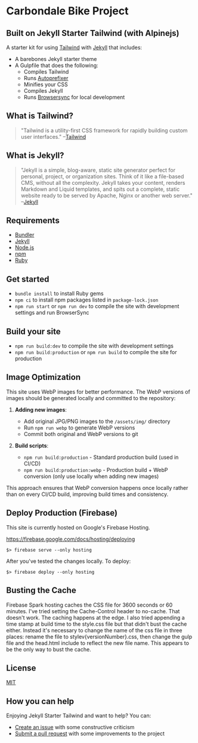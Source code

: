 # Carbondale Bike Project

## Built on Jekyll Starter Tailwind (with Alpinejs)

A starter kit for using [Tailwind](https://tailwindcss.com) with [Jekyll](https://jekyllrb.com/) that includes:

- A barebones Jekyll starter theme
- A Gulpfile that does the following:
  - Compiles Tailwind
  - Runs [Autoprefixer](https://github.com/postcss/autoprefixer)
  - Minifies your CSS
  - Compiles Jekyll
  - Runs [Browsersync](https://www.browsersync.io/) for local development

## What is Tailwind?

> "Tailwind is a utility-first CSS framework for rapidly building custom user interfaces."
> –[Tailwind](https://tailwindcss.com)

## What is Jekyll?

> "Jekyll is a simple, blog-aware, static site generator perfect for personal, project, or organization sites. Think of it like a file-based CMS, without all the complexity. Jekyll takes your content, renders Markdown and Liquid templates, and spits out a complete, static website ready to be served by Apache, Nginx or another web server."
> –[Jekyll](https://jekyllrb.com/)

## Requirements

- [Bundler](http://bundler.io/)
- [Jekyll](https://jekyllrb.com/)
- [Node.js](https://nodejs.org/en/)
- [npm](https://www.npmjs.com/)
- [Ruby](https://www.ruby-lang.org/en/)

## Get started

- `bundle install` to install Ruby gems
- `npm ci` to install npm packages listed in `package-lock.json`
- `npm run start` or `npm run dev` to compile the site with development settings and run BrowserSync

## Build your site

- `npm run build:dev` to compile the site with development settings
- `npm run build:production` or `npm run build` to compile the site for production

## Image Optimization

This site uses WebP images for better performance. The WebP versions of images should be generated locally and committed to the repository:

1. **Adding new images**:
   - Add original JPG/PNG images to the `/assets/img/` directory
   - Run `npm run webp` to generate WebP versions
   - Commit both original and WebP versions to git

2. **Build scripts**:
   - `npm run build:production` - Standard production build (used in CI/CD)
   - `npm run build:production:webp` - Production build + WebP conversion (only use locally when adding new images)

This approach ensures that WebP conversion happens once locally rather than on every CI/CD build, improving build times and consistency.

## Deploy Production (Firebase)

This site is currently hosted on Google's Firebase Hosting.

https://firebase.google.com/docs/hosting/deploying

`$> firebase serve --only hosting`

After you've tested the changes locally. To deploy:

`$> firebase deploy --only hosting`

## Busting the Cache

Firebase Spark hosting caches the CSS file for 3600 seconds or 60 minutes. I've tried setting the Cache-Control header to no-cache. That doesn't work. The caching happens at the edge. I also tried appending a time stamp at build time to the style.css file but that didn't bust the cache either. Instead it's necessary to change the name of the css file in three places: rename the file to stylev{versionNumber}.css, then change the gulp file and the head.html include to reflect the new file name. This appears to be the only way to bust the cache.

## License

[MIT](https://github.com/taylorbryant/jekyll-starter-tailwind/blob/master/LICENSE.md)

## How you can help

Enjoying Jekyll Starter Tailwind and want to help? You can:

- [Create an issue](https://github.com/taylorbryant/jekyll-starter-tailwind/issues/new) with some constructive criticism
- [Submit a pull request](https://github.com/taylorbryant/jekyll-starter-tailwind/compare) with some improvements to the project
